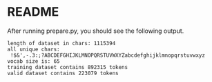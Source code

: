 # README

After running prepare.py, you should see the following output.
```plaintext
length of dataset in chars: 1115394
all unique chars: 
 !$&',-.3:;?ABCDEFGHIJKLMNOPQRSTUVWXYZabcdefghijklmnopqrstuvwxyz
vocab size is: 65
training dataset contains 892315 tokens
valid dataset contains 223079 tokens
```